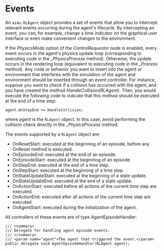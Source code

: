 # Events

An `ai4u.RLAgent` object provides a set of events that allow you to intercept relevant events occurring during the agent's lifecycle. By intercepting an event, you can, for example, change a time indicator on the graphical user interface or even make convenient changes to the environment.

If the *PhysicsMode* option of the *ControlRequestor* node is enabled, every event occurs in the agent's physics update loop (corresponding to executing code in the *_PhysicsProcess* method). Otherwise, the update occurs in the rendering loop (equivalent to executing code in the *_Process* method). Any code or behavior you want to insert into the agent or environment that interferes with the simulation of the agent and environment should be inserted through an event controller. For instance, suppose you want to check if a collision has occurred with the agent, and you have created the method *HandleCollision(RLAgent)*. Then, you would execute the following code to indicate that this method should be executed at the end of a time step:

```CSharp
agent.OnStepEnd += HandleCollision; 
```

where *agent* is the `RLAgent` object. In this case, avoid performing the collision check directly in the *_PhysicsProcess* method.

The events supported by a `RLAgent` object are:

* OnResetStart: executed at the beginning of an episode, before any OnReset method is executed.
* OnEpisodeEnd: executed at the end of an episode.
* OnEpisodeStart: executed at the beginning of an episode.
* OnStepEnd: executed at the end of a time step.
* OnStepStart: executed at the beginning of a time step.
* OnStateUpdateStart: executed at the beginning of a state update.
* OnStateUpdateEnd: executed at the end of a state update.
* OnActionStart: executed before all actions of the current time step are executed.
* OnActionEnd: executed after all actions of the current time step are executed.
* OnAgentStart: executed during the initialization of the agent.

All controllers of these events are of type AgentEpisodeHandler:

```CSharp
/// <summary>
/// Delegate for handling agent episode events.
/// </summary>
/// <param name="agent">The agent that triggered the event.</param>
public delegate void AgentEpisodeHandler(RLAgent agent);
```

